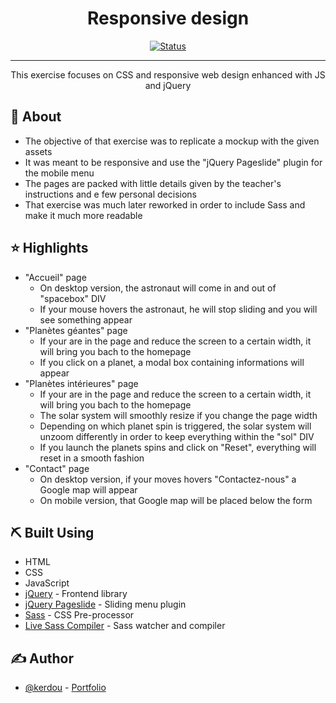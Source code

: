 **<h1 align="center">Responsive design</h1>**

<div align="center">

[![Status](https://img.shields.io/badge/status-inactive-inactive.svg)]()

</div>

---

<p align="center">This exercise focuses on CSS and responsive web design enhanced with JS and jQuery</p>

## 🧐 About <a name = "about"></a>

- The objective of that exercise was to replicate a mockup with the given assets
- It was meant to be responsive and use the "jQuery Pageslide" plugin for the mobile menu
- The pages are packed with little details given by the teacher's instructions and e few personal decisions
- That exercise was much later reworked in order to include Sass and make it much more readable

## :star: Highlights <a name = "highlights"></a>

- "Accueil" page
  - On desktop version, the astronaut will come in and out of "spacebox" DIV
  - If your mouse hovers the astronaut, he will stop sliding and you will see something appear
- "Planètes géantes" page
  - If your are in the page and reduce the screen to a certain width, it will bring you bach to the homepage
  - If you click on a planet, a modal box containing informations will appear
- "Planètes intérieures" page
  - If your are in the page and reduce the screen to a certain width, it will bring you bach to the homepage
  - The solar system will smoothly resize if you change the page width
  - Depending on which planet spin is triggered, the solar system will unzoom differently in order to keep everything within the "sol" DIV
  - If you launch the planets spins and click on "Reset", everything will reset in a smooth fashion
- "Contact" page
  - On desktop version, if your moves hovers "Contactez-nous" a Google map will appear
  - On mobile version, that Google map will be placed below the form

## ⛏️ Built Using <a name = "built_using"></a>

- HTML
- CSS
- JavaScript
- [jQuery](https://jquery.com/) - Frontend library
- [jQuery Pageslide](https://github.com/cosmocode/jquery-pageslide) - Sliding menu plugin
- [Sass](https://sass-lang.com/) - CSS Pre-processor
- [Live Sass Compiler](https://marketplace.visualstudio.com/items?itemName=ritwickdey.live-sass) - Sass watcher and compiler

## ✍️ Author <a name = "author"></a>

- [@kerdou](https://www.linkedin.com/in/gautier-le-hir-78796515b/) - [Portfolio](https://kerdapp.ddns.net/)